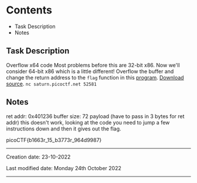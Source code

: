 # Contents
- Task Description
- Notes


## Task Description
Overflow x64 code Most problems before this are 32-bit x86. Now we'll consider 64-bit x86 which is a little different! Overflow the buffer and change the return address to the `flag` function in this [program](https://artifacts.picoctf.net/c/194/vuln). [Download source](https://artifacts.picoctf.net/c/194/vuln.c). `nc saturn.picoctf.net 52581`
## Notes
ret addr: 0x401236
buffer size: 72
payload (have to pass in 3 bytes for ret addr)
this doesn't work, looking at the code you need to jump a few instructions down and then it gives out the flag.

picoCTF{b1663r_15_b3773r_964d9987}



---
Creation date: 23-10-2022

Last modified date: Monday 24th October 2022
***
